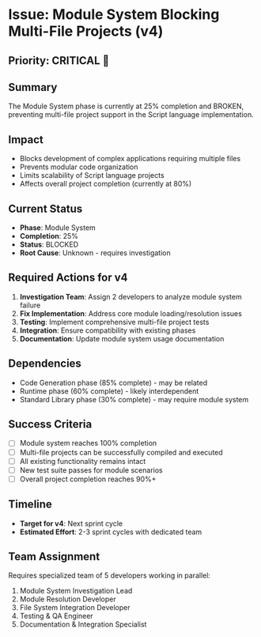 # Issue: Module System Blocking Multi-File Projects (v4)

## Priority: CRITICAL 🔴

## Summary
The Module System phase is currently at 25% completion and BROKEN, preventing multi-file project support in the Script language implementation.

## Impact
- Blocks development of complex applications requiring multiple files
- Prevents modular code organization
- Limits scalability of Script language projects
- Affects overall project completion (currently at 80%)

## Current Status
- **Phase**: Module System
- **Completion**: 25%
- **Status**: BLOCKED
- **Root Cause**: Unknown - requires investigation

## Required Actions for v4
1. **Investigation Team**: Assign 2 developers to analyze module system failure
2. **Fix Implementation**: Address core module loading/resolution issues
3. **Testing**: Implement comprehensive multi-file project tests
4. **Integration**: Ensure compatibility with existing phases
5. **Documentation**: Update module system usage documentation

## Dependencies
- Code Generation phase (85% complete) - may be related
- Runtime phase (60% complete) - likely interdependent
- Standard Library phase (30% complete) - may require module system

## Success Criteria
- [ ] Module system reaches 100% completion
- [ ] Multi-file projects can be successfully compiled and executed
- [ ] All existing functionality remains intact
- [ ] New test suite passes for module scenarios
- [ ] Overall project completion reaches 90%+

## Timeline
- **Target for v4**: Next sprint cycle
- **Estimated Effort**: 2-3 sprint cycles with dedicated team

## Team Assignment
Requires specialized team of 5 developers working in parallel:
1. Module System Investigation Lead
2. Module Resolution Developer
3. File System Integration Developer
4. Testing & QA Engineer
5. Documentation & Integration Specialist